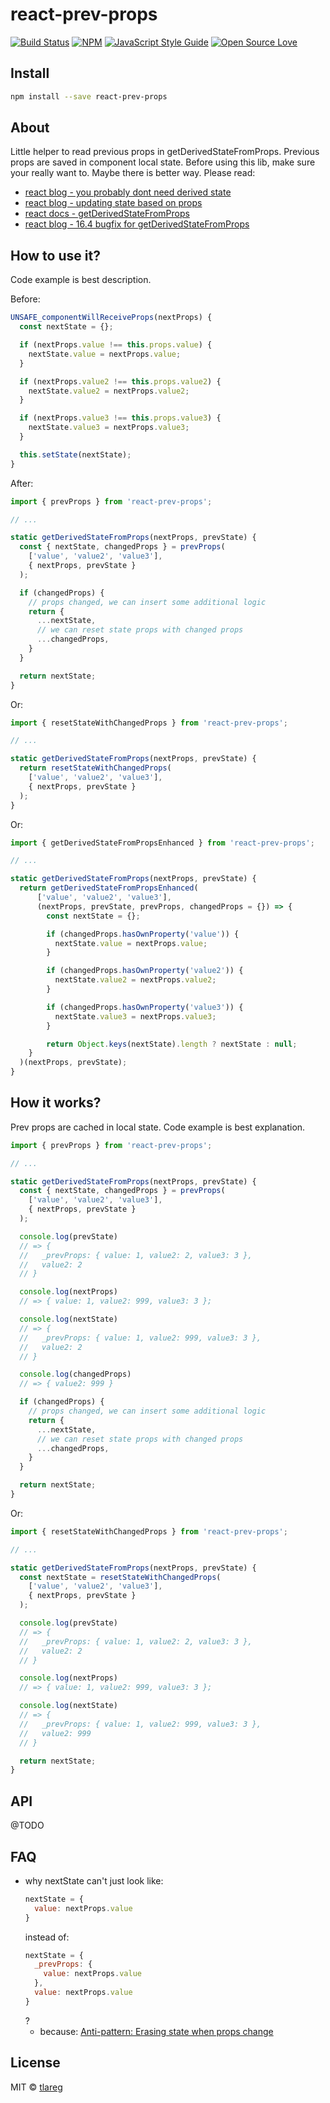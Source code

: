 # react-prev-props

>

[![Build Status](https://travis-ci.org/tlareg/react-prev-props.svg?branch=master)](https://travis-ci.org/tlareg/react-prev-props)
[![NPM](https://img.shields.io/npm/v/react-prev-props.svg)](https://www.npmjs.com/package/react-prev-props)
[![JavaScript Style Guide](https://img.shields.io/badge/code_style-standard-brightgreen.svg)](https://standardjs.com)
[![Open Source Love](https://badges.frapsoft.com/os/mit/mit.svg?v=102)](https://github.com/tlareg/bind-em-all/blob/master/LICENSE)

## Install

```bash
npm install --save react-prev-props
```

## About

Little helper to read previous props in getDerivedStateFromProps. Previous props are saved in component local state.
Before using this lib, make sure your really want to. Maybe there is better way. Please read:

- [react blog - you probably dont need derived state](https://reactjs.org/blog/2018/06/07/you-probably-dont-need-derived-state.html)
- [react blog - updating state based on props](https://reactjs.org/blog/2018/03/27/update-on-async-rendering.html#updating-state-based-on-props)
- [react docs - getDerivedStateFromProps](https://reactjs.org/docs/react-component.html#static-getderivedstatefromprops)
- [react blog - 16.4 bugfix for getDerivedStateFromProps](https://reactjs.org/blog/2018/05/23/react-v-16-4.html#bugfix-for-getderivedstatefromprops)

## How to use it?

Code example is best description.

Before:

```jsx
UNSAFE_componentWillReceiveProps(nextProps) {
  const nextState = {};

  if (nextProps.value !== this.props.value) {
    nextState.value = nextProps.value;
  }

  if (nextProps.value2 !== this.props.value2) {
    nextState.value2 = nextProps.value2;
  }

  if (nextProps.value3 !== this.props.value3) {
    nextState.value3 = nextProps.value3;
  }

  this.setState(nextState);
}
```

After:

```jsx
import { prevProps } from 'react-prev-props';

// ...

static getDerivedStateFromProps(nextProps, prevState) {
  const { nextState, changedProps } = prevProps(
    ['value', 'value2', 'value3'],
    { nextProps, prevState }
  );

  if (changedProps) {
    // props changed, we can insert some additional logic
    return {
      ...nextState,
      // we can reset state props with changed props
      ...changedProps,
    }
  }

  return nextState;
}
```

Or:

```jsx
import { resetStateWithChangedProps } from 'react-prev-props';

// ...

static getDerivedStateFromProps(nextProps, prevState) {
  return resetStateWithChangedProps(
    ['value', 'value2', 'value3'],
    { nextProps, prevState }
  );
}
```

Or:

```jsx
import { getDerivedStateFromPropsEnhanced } from 'react-prev-props';

// ...

static getDerivedStateFromProps(nextProps, prevState) {
  return getDerivedStateFromPropsEnhanced(
      ['value', 'value2', 'value3'],
      (nextProps, prevState, prevProps, changedProps = {}) => {
        const nextState = {};

        if (changedProps.hasOwnProperty('value')) {
          nextState.value = nextProps.value;
        }

        if (changedProps.hasOwnProperty('value2')) {
          nextState.value2 = nextProps.value2;
        }

        if (changedProps.hasOwnProperty('value3')) {
          nextState.value3 = nextProps.value3;
        }

        return Object.keys(nextState).length ? nextState : null;
    }
  )(nextProps, prevState);
}
```

## How it works?

Prev props are cached in local state.
Code example is best explanation.

```jsx
import { prevProps } from 'react-prev-props';

// ...

static getDerivedStateFromProps(nextProps, prevState) {
  const { nextState, changedProps } = prevProps(
    ['value', 'value2', 'value3'],
    { nextProps, prevState }
  );

  console.log(prevState)
  // => {
  //   _prevProps: { value: 1, value2: 2, value3: 3 },
  //   value2: 2
  // }

  console.log(nextProps)
  // => { value: 1, value2: 999, value3: 3 };

  console.log(nextState)
  // => {
  //   _prevProps: { value: 1, value2: 999, value3: 3 },
  //   value2: 2
  // }

  console.log(changedProps)
  // => { value2: 999 }

  if (changedProps) {
    // props changed, we can insert some additional logic
    return {
      ...nextState,
      // we can reset state props with changed props
      ...changedProps,
    }
  }

  return nextState;
}
```

Or:

```jsx
import { resetStateWithChangedProps } from 'react-prev-props';

// ...

static getDerivedStateFromProps(nextProps, prevState) {
  const nextState = resetStateWithChangedProps(
    ['value', 'value2', 'value3'],
    { nextProps, prevState }
  );

  console.log(prevState)
  // => {
  //   _prevProps: { value: 1, value2: 2, value3: 3 },
  //   value2: 2
  // }

  console.log(nextProps)
  // => { value: 1, value2: 999, value3: 3 };

  console.log(nextState)
  // => {
  //   _prevProps: { value: 1, value2: 999, value3: 3 },
  //   value2: 999
  // }

  return nextState;
}
```

## API

@TODO

## FAQ

- why nextState can't just look like:
  ```js
  nextState = {
    value: nextProps.value
  }
  ```
  instead of:
  ```js
  nextState = {
    _prevProps: {
      value: nextProps.value
    },
    value: nextProps.value
  }
  ```
  ?
  - because: [Anti-pattern: Erasing state when props change](https://reactjs.org/blog/2018/06/07/you-probably-dont-need-derived-state.html#anti-pattern-erasing-state-when-props-change)

## License

MIT © [tlareg](https://github.com/tlareg)
